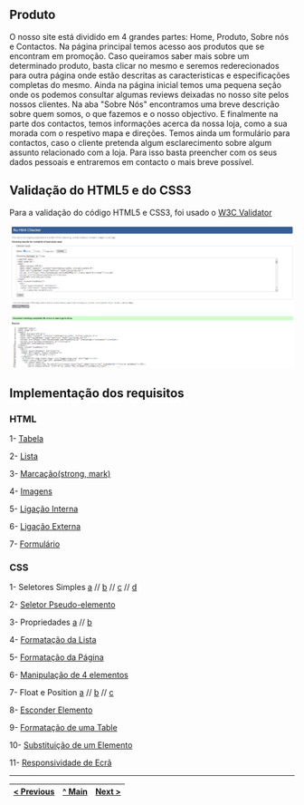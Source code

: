 ## Produto

O nosso site está dividido em 4 grandes partes: Home, Produto, Sobre nós e Contactos.
Na página principal temos acesso aos produtos que se encontram em promoção. Caso queiramos saber mais sobre um determinado produto, basta clicar no mesmo e seremos rederecionados para outra página onde estão descritas as caracteristicas e especificações completas do mesmo. Ainda na página inicial temos uma pequena seção onde os podemos consultar algumas reviews deixadas no nosso site pelos nossos clientes. 
Na aba "Sobre Nós" encontramos uma breve descrição sobre quem somos, o que fazemos e o nosso objectivo.
E finalmente na parte dos contactos, temos informações acerca da nossa loja, como a sua morada com o respetivo mapa e direções. Temos ainda um formulário para contactos, caso o cliente pretenda algum esclarecimento sobre algum assunto relacionado com a loja. Para isso basta preencher com os seus dados pessoais e entraremos em contacto o mais breve possível.

## Validação do HTML5 e do CSS3

Para a validação do código HTML5 e CSS3, foi usado o [W3C Validator](https://validator.w3.org/)

![](imagens/validation.png)

## Implementação dos requisitos

### HTML

1- [Tabela](requisitos/html/Tabelas.png)

2- [Lista](requisitos/html/Listas.png)

3- [Marcação(strong, mark)](requisitos/html/Strong_mark.png)

4- [Imagens](requisitos/html/ImageCaption.png)

5- [Ligação Interna](requisitos/html/LigaçõesInternas.png)

6- [Ligação Externa](requisitos/html/LigaçõesExternas.png)

7- [Formulário](requisitos/html/Formulário.png)

### CSS

1- Seletores Simples [a](requisitos/css/Css.png) // [b](requisitos/css/Screenshot_1.png) // [c](requisitos/css/Screenshot_2.png) // [d](requisitos/css/Screenshot_3.png)

2- [Seletor Pseudo-elemento](requisitos/css/Elemento.png)

3- Propriedades [a](requisitos/css/Text.png) // [b](requisitos/css/Fonte.png)

4- [Formatação da Lista](requisitos/css/.png)

5- [Formatação da Página](requisitos/css/Footer.png)

6- [Manipulação de 4 elementos](requisitos/css/ElementosHtml.png)

7- Float e Position [a](requisitos/css/Floar.png) // [b](requisitos/css/Position.png) // [c](requisitos/css/Position_floar.png)

8- [Esconder Elemento](requisitos/css/Esconder_Elemento.png)

9- [Formatação de uma Table](requisitos/css/Formatação_Tabela.png)

10- [Substituição de um Elemento](requisitos/css/Substituição_elemento_imagem.png)

11- [Responsividade de Ecrã](requisitos/css/Media_Queries.png)

---
[< Previous](interface-utilizador.md) | [^ Main](https://github.com/TIWM-TI01/dmj-informatica) | [Next >](produto.md)
:--- | :---: | ---: 
